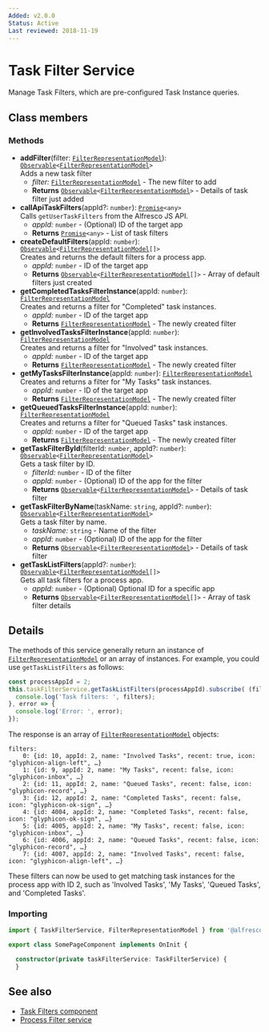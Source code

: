 ```yaml
---
Added: v2.0.0
Status: Active
Last reviewed: 2018-11-19
---
```


# Task Filter Service

Manage Task Filters, which are pre-configured Task Instance queries. 

## Class members

### Methods

-   **addFilter**(filter: [`FilterRepresentationModel`](../../lib/process-services/task-list/models/filter.model.ts)): [`Observable`](http://reactivex.io/documentation/observable.html)`<`[`FilterRepresentationModel`](../../lib/process-services/task-list/models/filter.model.ts)`>`<br/>
    Adds a new task filter
    -   _filter:_ [`FilterRepresentationModel`](../../lib/process-services/task-list/models/filter.model.ts)  - The new filter to add
    -   **Returns** [`Observable`](http://reactivex.io/documentation/observable.html)`<`[`FilterRepresentationModel`](../../lib/process-services/task-list/models/filter.model.ts)`>` - Details of task filter just added
-   **callApiTaskFilters**(appId?: `number`): [`Promise`](https://developer.mozilla.org/en-US/docs/Web/JavaScript/Guide/Using_promises)`<any>`<br/>
    Calls `getUserTaskFilters` from the Alfresco JS API.
    -   _appId:_ `number`  - (Optional) ID of the target app
    -   **Returns** [`Promise`](https://developer.mozilla.org/en-US/docs/Web/JavaScript/Guide/Using_promises)`<any>` - List of task filters
-   **createDefaultFilters**(appId: `number`): [`Observable`](http://reactivex.io/documentation/observable.html)`<`[`FilterRepresentationModel`](../../lib/process-services/task-list/models/filter.model.ts)`[]>`<br/>
    Creates and returns the default filters for a process app.
    -   _appId:_ `number`  - ID of the target app
    -   **Returns** [`Observable`](http://reactivex.io/documentation/observable.html)`<`[`FilterRepresentationModel`](../../lib/process-services/task-list/models/filter.model.ts)`[]>` - Array of default filters just created
-   **getCompletedTasksFilterInstance**(appId: `number`): [`FilterRepresentationModel`](../../lib/process-services/task-list/models/filter.model.ts)<br/>
    Creates and returns a filter for "Completed" task instances.
    -   _appId:_ `number`  - ID of the target app
    -   **Returns** [`FilterRepresentationModel`](../../lib/process-services/task-list/models/filter.model.ts) - The newly created filter
-   **getInvolvedTasksFilterInstance**(appId: `number`): [`FilterRepresentationModel`](../../lib/process-services/task-list/models/filter.model.ts)<br/>
    Creates and returns a filter for "Involved" task instances.
    -   _appId:_ `number`  - ID of the target app
    -   **Returns** [`FilterRepresentationModel`](../../lib/process-services/task-list/models/filter.model.ts) - The newly created filter
-   **getMyTasksFilterInstance**(appId: `number`): [`FilterRepresentationModel`](../../lib/process-services/task-list/models/filter.model.ts)<br/>
    Creates and returns a filter for "My Tasks" task instances.
    -   _appId:_ `number`  - ID of the target app
    -   **Returns** [`FilterRepresentationModel`](../../lib/process-services/task-list/models/filter.model.ts) - The newly created filter
-   **getQueuedTasksFilterInstance**(appId: `number`): [`FilterRepresentationModel`](../../lib/process-services/task-list/models/filter.model.ts)<br/>
    Creates and returns a filter for "Queued Tasks" task instances.
    -   _appId:_ `number`  - ID of the target app
    -   **Returns** [`FilterRepresentationModel`](../../lib/process-services/task-list/models/filter.model.ts) - The newly created filter
-   **getTaskFilterById**(filterId: `number`, appId?: `number`): [`Observable`](http://reactivex.io/documentation/observable.html)`<`[`FilterRepresentationModel`](../../lib/process-services/task-list/models/filter.model.ts)`>`<br/>
    Gets a task filter by ID.
    -   _filterId:_ `number`  - ID of the filter
    -   _appId:_ `number`  - (Optional) ID of the app for the filter
    -   **Returns** [`Observable`](http://reactivex.io/documentation/observable.html)`<`[`FilterRepresentationModel`](../../lib/process-services/task-list/models/filter.model.ts)`>` - Details of task filter
-   **getTaskFilterByName**(taskName: `string`, appId?: `number`): [`Observable`](http://reactivex.io/documentation/observable.html)`<`[`FilterRepresentationModel`](../../lib/process-services/task-list/models/filter.model.ts)`>`<br/>
    Gets a task filter by name.
    -   _taskName:_ `string`  - Name of the filter
    -   _appId:_ `number`  - (Optional) ID of the app for the filter
    -   **Returns** [`Observable`](http://reactivex.io/documentation/observable.html)`<`[`FilterRepresentationModel`](../../lib/process-services/task-list/models/filter.model.ts)`>` - Details of task filter
-   **getTaskListFilters**(appId?: `number`): [`Observable`](http://reactivex.io/documentation/observable.html)`<`[`FilterRepresentationModel`](../../lib/process-services/task-list/models/filter.model.ts)`[]>`<br/>
    Gets all task filters for a process app.
    -   _appId:_ `number`  - (Optional) Optional ID for a specific app
    -   **Returns** [`Observable`](http://reactivex.io/documentation/observable.html)`<`[`FilterRepresentationModel`](../../lib/process-services/task-list/models/filter.model.ts)`[]>` - Array of task filter details

## Details

The methods of this service generally return an instance of [`FilterRepresentationModel`](../../lib/process-services/task-list/models/filter.model.ts) or
an array of instances. For example, you could use `getTaskListFilters` as follows:

```ts
const processAppId = 2;
this.taskFilterService.getTaskListFilters(processAppId).subscribe( (filters: FilterRepresentationModel[]) => {
  console.log('Task filters: ', filters);
}, error => {
  console.log('Error: ', error);
});
```

The response is an array of [`FilterRepresentationModel`](../../lib/process-services/task-list/models/filter.model.ts) objects:

    filters:  
        0: {id: 10, appId: 2, name: "Involved Tasks", recent: true, icon: "glyphicon-align-left", …}
        1: {id: 9, appId: 2, name: "My Tasks", recent: false, icon: "glyphicon-inbox", …}
        2: {id: 11, appId: 2, name: "Queued Tasks", recent: false, icon: "glyphicon-record", …}
        3: {id: 12, appId: 2, name: "Completed Tasks", recent: false, icon: "glyphicon-ok-sign", …}
        4: {id: 4004, appId: 2, name: "Completed Tasks", recent: false, icon: "glyphicon-ok-sign", …}
        5: {id: 4005, appId: 2, name: "My Tasks", recent: false, icon: "glyphicon-inbox", …}
        6: {id: 4006, appId: 2, name: "Queued Tasks", recent: false, icon: "glyphicon-record", …}
        7: {id: 4007, appId: 2, name: "Involved Tasks", recent: false, icon: "glyphicon-align-left", …}

These filters can now be used to get matching task instances for the process app with ID 2, 
such as 'Involved Tasks', 'My Tasks', 'Queued Tasks', and 'Completed Tasks'.

### Importing

```ts
import { TaskFilterService, FilterRepresentationModel } from '@alfresco/adf-process-services';

export class SomePageComponent implements OnInit {

  constructor(private taskFilterService: TaskFilterService) {
  }
```

## See also

-   [Task Filters component](task-filters.component.md)
-   [Process Filter service](process-filter.service.md)
